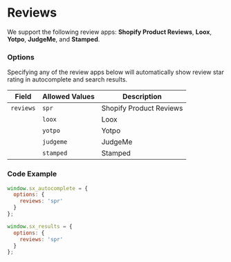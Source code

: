 # Reviews

We support the following review apps: **Shopify Product Reviews**, **Loox**, **Yotpo**, **JudgeMe**, and **Stamped**.

### Options

Specifying any of the review apps below will automatically show review star rating in autocomplete and search results.

| Field | Allowed Values | Description |
|-|-|-|
| `reviews` | `spr` | Shopify Product Reviews |
| | `loox` | Loox |
| | `yotpo` | Yotpo |
| | `judgeme` | JudgeMe |
| | `stamped` | Stamped |

### Code Example

```javascript
window.sx_autocomplete = {
  options: {
    reviews: 'spr'
  }
};

window.sx_results = {
  options: {
    reviews: 'spr'
  }
};
```
